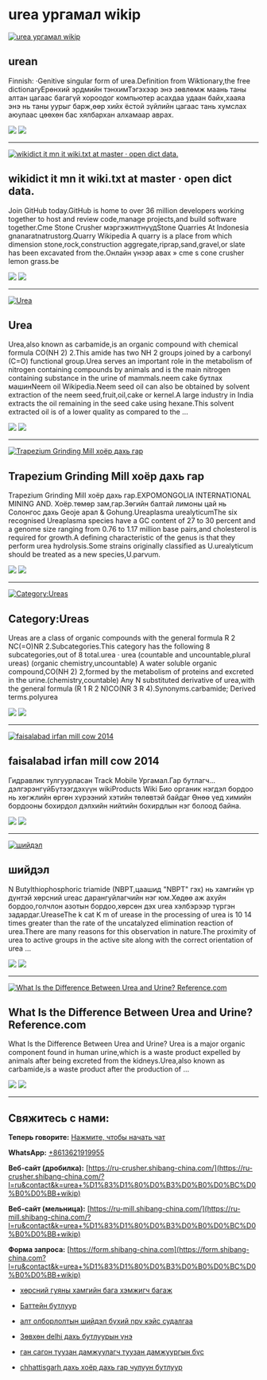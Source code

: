 # urea ургамал wikip

<a href="https://swt.shibang-china.com/?l=ru&img&k=urea+%D1%83%D1%80%D0%B3%D0%B0%D0%BC%D0%B0%D0%BB+wikip" target="_blank">![urea ургамал wikip](http://static.shibang-china.com/all-800x300/546.jpg)</a>

## urean
Finnish: &#183;Genitive singular form of urea.Definition from Wiktionary,the free dictionaryЕрөнхий эрдмийн тэнхимТэгэхээр энэ зөвлөмж маань таны алтан цагаас багагүй хороодог компьютер асахдаа удаан байх,хааяа энэ нь таны уурыг барж,өөр хийх ёстой зүйлийн цагаас тань хумслах аюулаас цөөхөн бас хялбархан алхамаар аврах.


<a href="https://whatsapp.shibangsoft.com/WhatsApp.php" target="_blank" title="WhatsApp">![](http://static.shibang-china.com/icon/whatsapp.png)</a> <a href="https://swt.shibang-china.com/?l=ru&icon&k=urea+%D1%83%D1%80%D0%B3%D0%B0%D0%BC%D0%B0%D0%BB+wikip" target="_blank">![](http://static.shibang-china.com/icon/chat-ru.png)</a>

---

<a href="https://swt.shibang-china.com/?l=ru&img&k=urea+%D1%83%D1%80%D0%B3%D0%B0%D0%BC%D0%B0%D0%BB+wikip" target="_blank">![wikidict it mn it wiki.txt at master &#183; open dict data.](http://static.shibang-china.com/all-800x300/1006.jpg)</a>

## wikidict it mn it wiki.txt at master &#183; open dict data.
Join GitHub today.GitHub is home to over 36 million developers working together to host and review code,manage projects,and build software together.Cme Stone Crusher мэргэжилтнүүдStone Quarries At Indonesia gnanaratnatrustorg.Quarry Wikipedia A quarry is a place from which dimension stone,rock,construction aggregate,riprap,sand,gravel,or slate has been excavated from the.Онлайн үнээр авах &#187; cme s cone crusher lemon grass.be


<a href="https://whatsapp.shibangsoft.com/WhatsApp.php" target="_blank" title="WhatsApp">![](http://static.shibang-china.com/icon/whatsapp.png)</a> <a href="https://swt.shibang-china.com/?l=ru&icon&k=urea+%D1%83%D1%80%D0%B3%D0%B0%D0%BC%D0%B0%D0%BB+wikip" target="_blank">![](http://static.shibang-china.com/icon/chat-ru.png)</a>

---

<a href="https://swt.shibang-china.com/?l=ru&img&k=urea+%D1%83%D1%80%D0%B3%D0%B0%D0%BC%D0%B0%D0%BB+wikip" target="_blank">![Urea](http://static.shibang-china.com/all-800x300/859.jpg)</a>

## Urea
Urea,also known as carbamide,is an organic compound with chemical formula CO(NH 2) 2.This amide has two NH 2 groups joined by a carbonyl (C=O) functional group.Urea serves an important role in the metabolism of nitrogen containing compounds by animals and is the main nitrogen containing substance in the urine of mammals.neem cake бутлах машинNeem oil Wikipedia.Neem seed oil can also be obtained by solvent extraction of the neem seed,fruit,oil,cake or kernel.A large industry in India extracts the oil remaining in the seed cake using hexane.This solvent extracted oil is of a lower quality as compared to the …


<a href="https://whatsapp.shibangsoft.com/WhatsApp.php" target="_blank" title="WhatsApp">![](http://static.shibang-china.com/icon/whatsapp.png)</a> <a href="https://swt.shibang-china.com/?l=ru&icon&k=urea+%D1%83%D1%80%D0%B3%D0%B0%D0%BC%D0%B0%D0%BB+wikip" target="_blank">![](http://static.shibang-china.com/icon/chat-ru.png)</a>

---

<a href="https://swt.shibang-china.com/?l=ru&img&k=urea+%D1%83%D1%80%D0%B3%D0%B0%D0%BC%D0%B0%D0%BB+wikip" target="_blank">![Trapezium Grinding Mill хоёр дахь гар](http://static.shibang-china.com/all-800x300/814.jpg)</a>

## Trapezium Grinding Mill хоёр дахь гар
Trapezium Grinding Mill хоёр дахь гар.EXPOMONGOLIA INTERNATIONAL MINING AND. Хоёр.төмөр зам,гар.Зөгийн балтай лимоны цай нь Солонгос дахь Geoje арал &amp; Gohung.Ureaplasma urealyticumThe six recognised Ureaplasma species have a GC content of 27 to 30 percent and a genome size ranging from 0.76 to 1.17 million base pairs,and cholesterol is required for growth.A defining characteristic of the genus is that they perform urea hydrolysis.Some strains originally classified as U.urealyticum should be treated as a new species,U.parvum.


<a href="https://whatsapp.shibangsoft.com/WhatsApp.php" target="_blank" title="WhatsApp">![](http://static.shibang-china.com/icon/whatsapp.png)</a> <a href="https://swt.shibang-china.com/?l=ru&icon&k=urea+%D1%83%D1%80%D0%B3%D0%B0%D0%BC%D0%B0%D0%BB+wikip" target="_blank">![](http://static.shibang-china.com/icon/chat-ru.png)</a>

---

<a href="https://swt.shibang-china.com/?l=ru&img&k=urea+%D1%83%D1%80%D0%B3%D0%B0%D0%BC%D0%B0%D0%BB+wikip" target="_blank">![Category:Ureas](http://static.shibang-china.com/all-800x300/606.jpg)</a>

## Category:Ureas
Ureas are a class of organic compounds with the general formula R 2 NC(=O)NR 2.Subcategories.This category has the following 8 subcategories,out of 8 total.urea&nbsp;&#0183;&#32;urea (countable and uncountable,plural ureas) (organic chemistry,uncountable) A water soluble organic compound,CO(NH 2) 2,formed by the metabolism of proteins and excreted in the urine.(chemistry,countable) Any N substituted derivative of urea,with the general formula (R 1 R 2 N)CO(NR 3 R 4).Synonyms.carbamide; Derived terms.polyurea


<a href="https://whatsapp.shibangsoft.com/WhatsApp.php" target="_blank" title="WhatsApp">![](http://static.shibang-china.com/icon/whatsapp.png)</a> <a href="https://swt.shibang-china.com/?l=ru&icon&k=urea+%D1%83%D1%80%D0%B3%D0%B0%D0%BC%D0%B0%D0%BB+wikip" target="_blank">![](http://static.shibang-china.com/icon/chat-ru.png)</a>

---

<a href="https://swt.shibang-china.com/?l=ru&img&k=urea+%D1%83%D1%80%D0%B3%D0%B0%D0%BC%D0%B0%D0%BB+wikip" target="_blank">![faisalabad irfan mill cow 2014](http://static.shibang-china.com/all-800x300/1321.jpg)</a>

## faisalabad irfan mill cow 2014
Гидравлик тулгуурласан Track Mobile Ургамал.Гар бутлагч… дэлгэрэнгүйБүтээгдэхүүн wikiProducts Wiki Био органик нэгдэл бордоо нь хөгжлийн өргөн хүрээний хэтийн төлөвтэй байдаг Өнөө үед химийн бордооны бохирдол дэлхийн нийтийн бохирдлын нэг болоод байна.


<a href="https://whatsapp.shibangsoft.com/WhatsApp.php" target="_blank" title="WhatsApp">![](http://static.shibang-china.com/icon/whatsapp.png)</a> <a href="https://swt.shibang-china.com/?l=ru&icon&k=urea+%D1%83%D1%80%D0%B3%D0%B0%D0%BC%D0%B0%D0%BB+wikip" target="_blank">![](http://static.shibang-china.com/icon/chat-ru.png)</a>

---

<a href="https://swt.shibang-china.com/?l=ru&img&k=urea+%D1%83%D1%80%D0%B3%D0%B0%D0%BC%D0%B0%D0%BB+wikip" target="_blank">![шийдэл](http://static.shibang-china.com/all-800x300/1320.jpg)</a>

## шийдэл
N Butylthiophosphoric triamide (NBPT,цаашид &quot;NBPT&quot; гэх) нь хамгийн үр дүнтэй хөрсний ureас дарангуйлагчийн нэг юм.Хөдөө аж ахуйн бордоо,голчлон азотын бордоо,хөрсөн дэх urea хэлбэрээр түргэн задардаг.UreaseThe k cat K m of urease in the processing of urea is 10 14 times greater than the rate of the uncatalyzed elimination reaction of urea.There are many reasons for this observation in nature.The proximity of urea to active groups in the active site along with the correct orientation of urea …


<a href="https://whatsapp.shibangsoft.com/WhatsApp.php" target="_blank" title="WhatsApp">![](http://static.shibang-china.com/icon/whatsapp.png)</a> <a href="https://swt.shibang-china.com/?l=ru&icon&k=urea+%D1%83%D1%80%D0%B3%D0%B0%D0%BC%D0%B0%D0%BB+wikip" target="_blank">![](http://static.shibang-china.com/icon/chat-ru.png)</a>

---

<a href="https://swt.shibang-china.com/?l=ru&img&k=urea+%D1%83%D1%80%D0%B3%D0%B0%D0%BC%D0%B0%D0%BB+wikip" target="_blank">![What Is the Difference Between Urea and Urine? Reference.com](http://static.shibang-china.com/all-800x300/82.jpg)</a>

## What Is the Difference Between Urea and Urine? Reference.com
What Is the Difference Between Urea and Urine? Urea is a major organic component found in human urine,which is a waste product expelled by animals after being excreted from the kidneys.Urea,also known as carbamide,is a waste product after the production of …

<a href="https://whatsapp.shibangsoft.com/WhatsApp.php" target="_blank" title="WhatsApp">![](http://static.shibang-china.com/icon/whatsapp.png)</a> <a href="https://swt.shibang-china.com/?l=ru&icon&k=urea+%D1%83%D1%80%D0%B3%D0%B0%D0%BC%D0%B0%D0%BB+wikip" target="_blank">![](http://static.shibang-china.com/icon/chat-ru.png)</a>

---
## Свяжитесь с нами:

**Теперь говорите:** [Нажмите, чтобы начать чат](https://swt.shibang-china.com?l=ru&contact&k=urea+%D1%83%D1%80%D0%B3%D0%B0%D0%BC%D0%B0%D0%BB+wikip)

**WhatsApp:**  [+8613621919955](https://whatsapp.shibangsoft.com/WhatsApp.php)

**Веб-сайт (дробилка):** [https://ru-crusher.shibang-china.com/](https://ru-crusher.shibang-china.com/?l=ru&contact&k=urea+%D1%83%D1%80%D0%B3%D0%B0%D0%BC%D0%B0%D0%BB+wikip)

**Веб-сайт (мельница):** [https://ru-mill.shibang-china.com/](https://ru-mill.shibang-china.com/?l=ru&contact&k=urea+%D1%83%D1%80%D0%B3%D0%B0%D0%BC%D0%B0%D0%BB+wikip)

**Форма запроса:** [https://form.shibang-china.com](https://form.shibang-china.com?l=ru&contact&k=urea+%D1%83%D1%80%D0%B3%D0%B0%D0%BC%D0%B0%D0%BB+wikip)

* [хөрсний гуяны хамгийн бага хэмжигч багаж](../130/%D1%85%D3%A9%D1%80%D1%81%D0%BD%D0%B8%D0%B9%20%D0%B3%D1%83%D1%8F%D0%BD%D1%8B%20%D1%85%D0%B0%D0%BC%D0%B3%D0%B8%D0%B9%D0%BD%20%D0%B1%D0%B0%D0%B3%D0%B0%20%D1%85%D1%8D%D0%BC%D0%B6%D0%B8%D0%B3%D1%87%20%D0%B1%D0%B0%D0%B3%D0%B0%D0%B6.md)

* [Баттейн бутлуур](../127/%D0%91%D0%B0%D1%82%D1%82%D0%B5%D0%B9%D0%BD%20%D0%B1%D1%83%D1%82%D0%BB%D1%83%D1%83%D1%80.md)

* [алт олборлолтын шийдэл бүхий npv кэйс судалгаа](../130/%D0%B0%D0%BB%D1%82%20%D0%BE%D0%BB%D0%B1%D0%BE%D1%80%D0%BB%D0%BE%D0%BB%D1%82%D1%8B%D0%BD%20%D1%88%D0%B8%D0%B9%D0%B4%D1%8D%D0%BB%20%D0%B1%D2%AF%D1%85%D0%B8%D0%B9%20npv%20%D0%BA%D1%8D%D0%B9%D1%81%20%D1%81%D1%83%D0%B4%D0%B0%D0%BB%D0%B3%D0%B0%D0%B0.md)

* [Зөвхөн delhi дахь бутлуурын үнэ](../128/%D0%97%D3%A9%D0%B2%D1%85%D3%A9%D0%BD%20delhi%20%D0%B4%D0%B0%D1%85%D1%8C%20%D0%B1%D1%83%D1%82%D0%BB%D1%83%D1%83%D1%80%D1%8B%D0%BD%20%D2%AF%D0%BD%D1%8D.md)

* [ган сагон туузан дамжуулагч туузан дамжуургын бүс](../128/%D0%B3%D0%B0%D0%BD%20%D1%81%D0%B0%D0%B3%D0%BE%D0%BD%20%D1%82%D1%83%D1%83%D0%B7%D0%B0%D0%BD%20%D0%B4%D0%B0%D0%BC%D0%B6%D1%83%D1%83%D0%BB%D0%B0%D0%B3%D1%87%20%D1%82%D1%83%D1%83%D0%B7%D0%B0%D0%BD%20%D0%B4%D0%B0%D0%BC%D0%B6%D1%83%D1%83%D1%80%D0%B3%D1%8B%D0%BD%20%D0%B1%D2%AF%D1%81.md)

* [chhattisgarh дахь хоёр дахь гар чулуун бутлуур](../130/chhattisgarh%20%D0%B4%D0%B0%D1%85%D1%8C%20%D1%85%D0%BE%D1%91%D1%80%20%D0%B4%D0%B0%D1%85%D1%8C%20%D0%B3%D0%B0%D1%80%20%D1%87%D1%83%D0%BB%D1%83%D1%83%D0%BD%20%D0%B1%D1%83%D1%82%D0%BB%D1%83%D1%83%D1%80.md)